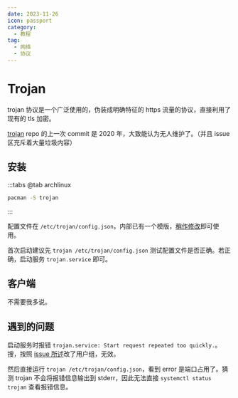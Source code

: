 ```yaml
---
date: 2023-11-26
icon: passport
category:
  - 教程
tag:
  - 网络
  - 协议
---
```


# Trojan

trojan 协议是一个广泛使用的，伪装成明确特征的 https 流量的协议，直接利用了现有的 tls 加密。

[trojan](https://github.com/trojan-gfw/trojan) repo 的上一次 commit 是 2020 年，大致能认为无人维护了。（并且 issue 区充斥着大量垃圾内容）

## 安装

:::tabs
@tab archlinux

```sh
pacman -S trojan
```

:::

配置文件在 `/etc/trojan/config.json`，内部已有一个模版，[稍作修改](https://trojan-gfw.github.io/trojan/config)即可使用。

首次启动建议先 `trojan /etc/trojan/config.json` 测试配置文件是否正确。若正确，启动服务 `trojan.service` 即可。

## 客户端

不需要我多说。

## 遇到的问题

启动服务时报错 `trojan.service: Start request repeated too quickly.`。搜，按照 [issue 所述](https://github.com/trojan-gfw/trojan/issues/387)改了用户组，无效。

然后直接运行 `trojan /etc/trojan/config.json`，看到 error 是端口占用了。猜测 trojan 不会将报错信息输出到 stderr，因此无法直接 `systemctl status trojan` 查看报错信息。
